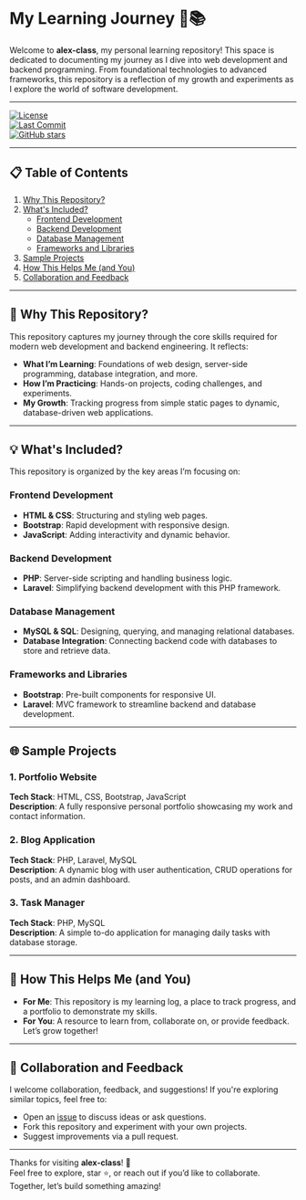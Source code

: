 # My Learning Journey 🚀📚

Welcome to **alex-class**, my personal learning repository! This space is dedicated to documenting my journey as I dive into web development and backend programming. From foundational technologies to advanced frameworks, this repository is a reflection of my growth and experiments as I explore the world of software development.

---

[![License](https://img.shields.io/github/license/amedu156/alex-class)](LICENSE)  
[![Last Commit](https://img.shields.io/github/last-commit/amedu156/alex-class)](https://github.com/amedu156/alex-class/commits/main)  
[![GitHub stars](https://img.shields.io/github/stars/amedu156/alex-class?style=social)](https://github.com/amedu156/alex-class/stargazers)  

---

## 📋 Table of Contents  
1. [Why This Repository?](#-why-this-repository)  
2. [What's Included?](#-whats-included)  
   - [Frontend Development](#frontend-development)  
   - [Backend Development](#backend-development)  
   - [Database Management](#database-management)  
   - [Frameworks and Libraries](#frameworks-and-libraries)  
3. [Sample Projects](#-sample-projects)  
4. [How This Helps Me (and You)](#-how-this-helps-me-and-you)  
5. [Collaboration and Feedback](#-collaboration-and-feedback)  

---

## 🌟 Why This Repository?  
This repository captures my journey through the core skills required for modern web development and backend engineering. It reflects:  
- **What I’m Learning**: Foundations of web design, server-side programming, database integration, and more.  
- **How I’m Practicing**: Hands-on projects, coding challenges, and experiments.  
- **My Growth**: Tracking progress from simple static pages to dynamic, database-driven web applications.

---

## 💡 What's Included?  
This repository is organized by the key areas I’m focusing on:

### Frontend Development  
- **HTML & CSS**: Structuring and styling web pages.  
- **Bootstrap**: Rapid development with responsive design.  
- **JavaScript**: Adding interactivity and dynamic behavior.

### Backend Development  
- **PHP**: Server-side scripting and handling business logic.  
- **Laravel**: Simplifying backend development with this PHP framework.

### Database Management  
- **MySQL & SQL**: Designing, querying, and managing relational databases.  
- **Database Integration**: Connecting backend code with databases to store and retrieve data.

### Frameworks and Libraries  
- **Bootstrap**: Pre-built components for responsive UI.  
- **Laravel**: MVC framework to streamline backend and database development.

---

## 🌐 Sample Projects  

### 1. Portfolio Website  
**Tech Stack**: HTML, CSS, Bootstrap, JavaScript  
**Description**: A fully responsive personal portfolio showcasing my work and contact information.  

### 2. Blog Application  
**Tech Stack**: PHP, Laravel, MySQL  
**Description**: A dynamic blog with user authentication, CRUD operations for posts, and an admin dashboard.  

### 3. Task Manager  
**Tech Stack**: PHP, MySQL  
**Description**: A simple to-do application for managing daily tasks with database storage.

---

## 🔗 How This Helps Me (and You)  
- **For Me**: This repository is my learning log, a place to track progress, and a portfolio to demonstrate my skills.  
- **For You**: A resource to learn from, collaborate on, or provide feedback. Let’s grow together!

---

## 🤝 Collaboration and Feedback  
I welcome collaboration, feedback, and suggestions! If you're exploring similar topics, feel free to:  
- Open an [issue](https://github.com/amedu156/alex-class/issues) to discuss ideas or ask questions.  
- Fork this repository and experiment with your own projects.  
- Suggest improvements via a pull request.

---

Thanks for visiting **alex-class**! 🌟  
Feel free to explore, star ⭐️, or reach out if you’d like to collaborate. Together, let’s build something amazing!
